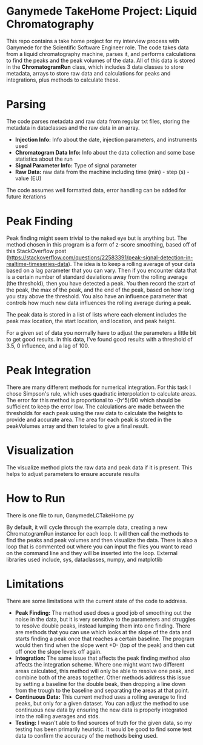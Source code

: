 # Ganymede TakeHome Project: Liquid Chromatography

This repo contains a take home project for my interview process with Ganymede for the Scientific Software Engineer role.  The code takes data from a liquid chromatography machine, parses it, and performs calculations to find the peaks and the peak volumes of the data.  All of this data is stored in the __ChromatogramRun__ class, which includes 3 data classes to store metadata, arrays to store raw data and calculations for peaks and integrations, plus methods to calculate these.

# Parsing
The code parses metadata and raw data from regular txt files, storing the metadata in dataclasses and the raw data in an array.  
* __Injection Info:__ Info about the date, injection parameters, and instruments used
* __Chromatogram Data Info:__ Info about the data collection and some base statistics about the run
* __Signal Parameter Info:__ Type of signal parameter
* __Raw Data:__ raw data from the machine including time (min) - step (s) - value (EU)

The code assumes well formatted data, error handling can be added for future iterations

# Peak Finding
Peak finding might seem trivial to the naked eye but is anything but.  The method chosen in this program is a form of z-score smoothing, based off of this StackOverflow post (https://stackoverflow.com/questions/22583391/peak-signal-detection-in-realtime-timeseries-data).  The idea is to keep a rolling average of your data based on a lag parameter that you can vary.  Then if you encounter data that is a certain number of standard deviations away from the rolling average (the threshold), then you have detected a peak.  You then record the start of the peak, the max of the peak, and the end of the peak, based on how long you stay above the threshold.  You also have an influence parameter that controls how much new data influences the rolling average during a peak.

The peak data is stored in a list of lists where each element includes the peak max location, the start location, end location, and peak height.

For a given set of data you normally have to adjust the parameters a little bit to get good results.  In this data, I've found good results with a threshold of 3.5, 0 influence, and a lag of 100.  

# Peak Integration
There are many different methods for numerical integration.  For this task I chose Simpson's rule, which uses quadratic interpolation to calculate areas.  The error for this method is proportional to -(h^5)/90 which should be sufficient to keep the error low.  The calculations are made between the thresholds for each peak using the raw data to calculate the heights to provide and accurate area.  The area for each peak is stored in the peakVolumes array and then totaled to give a final result.

# Visualization
The visualize method plots the raw data and peak data if it is present.  This helps to adjust parameters to ensure accurate results

# How to Run
There is one file to run, GanymedeLCTakeHome.py  

By default, it will cycle through the example data, creating a new ChromatogramRun instance for each loop.  It will then call the methods to find the peaks and peak volumes and then visualize the data.  There is also a loop that is commented out where you can input the files you want to read on the command line and they will be inserted into the loop.  External libraries used include, sys, dataclasses, numpy, and matplotlib

# Limitations
There are some limitations with the current state of the code to address.
* __Peak Finding:__ The method used does a good job of smoothing out the noise in the data, but it is very sensitive to the parameters and struggles to resolve double peaks, instead lumping them into one finding.  There are methods that you can use which looks at the slope of the data and starts finding a peak once that reaches a certain baseline.  The program would then find when the slope went +0- (top of the peak) and then cut off once the slope levels off again.
* __Integration:__ The same issue that affects the peak finding method also affects the integration scheme.  Where one might want two different areas calculated, this method will only be able to resolve one peak, and combine both of the areas together.  Other methods address this issue by setting a baseline for the double beak, then dropping a line down from the trough to the baseline and separating the areas at that point.
* __Continuous Data:__ This current method uses a rolling average to find peaks, but only for a given dataset.  You can adjust the method to use continuous new data by ensuring the new data is properly integrated into the rolling averages and stds.
* __Testing:__ I wasn't able to find sources of truth for the given data, so my testing has been primarily heuristic.  It would be good to find some test data to confirm the accuracy of the methods being used.
